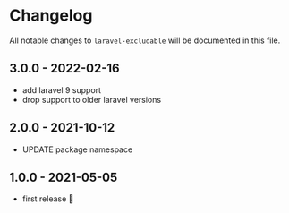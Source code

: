 # Changelog

All notable changes to `laravel-excludable` will be documented in this file.

## 3.0.0 - 2022-02-16

- add laravel 9 support
- drop support to older laravel versions

## 2.0.0 - 2021-10-12

- UPDATE package namespace

## 1.0.0 - 2021-05-05

- first release 🚀
